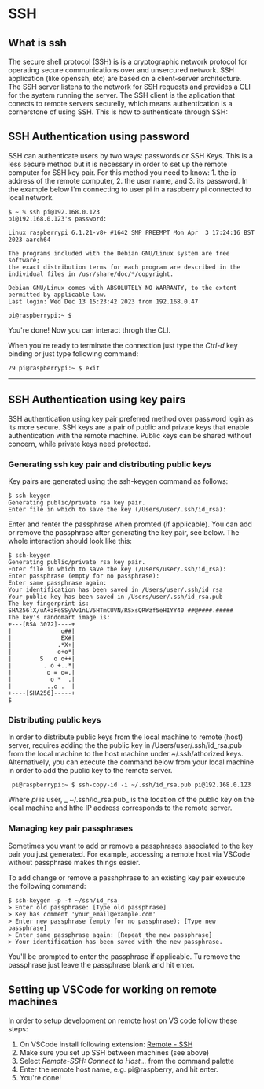 # SSH

## What is ssh
The secure shell protocol (SSH) is is a cryptographic network protocol for operating secure communications over and unsercured network. SSH application (like openssh, etc) are based on a client-server architecture. The SSH server listens to the network for SSH requests and provides a CLI for the system running the server. The SSH client is the aplication that conects to remote servers securelly, which means authentication is a cornerstone of using SSH. This is how to authenticate through SSH:

## SSH Authentication using password
SSH can authenticate users by two ways: passwords or SSH Keys. This is a less secure method but it is necessary in order to set up the remote computer for SSH key pair. For this method you need to know: 1. the ip address of the remote computer, 2. the user name, and 3. its password. In the example below I'm connecting to user pi in a raspberry pi connected to local network.

```
$ ~ % ssh pi@192.168.0.123                                                       
pi@192.168.0.123's password:
```
```
Linux raspberrypi 6.1.21-v8+ #1642 SMP PREEMPT Mon Apr  3 17:24:16 BST 2023 aarch64

The programs included with the Debian GNU/Linux system are free software;
the exact distribution terms for each program are described in the
individual files in /usr/share/doc/*/copyright.

Debian GNU/Linux comes with ABSOLUTELY NO WARRANTY, to the extent
permitted by applicable law.
Last login: Wed Dec 13 15:23:42 2023 from 192.168.0.47

pi@raspberrypi:~ $ 
```

You're done! Now you can interact throgh the CLI.

When you're ready to terminate the connection just type the *Ctrl-d* key binding or just type following command:

```
29 pi@raspberrypi:~ $ exit
```


---


## SSH Authentication using key pairs
SSH authentication using key pair preferred method over password login as its more secure. SSH keys are a pair of public and private keys that enable authentication with the remote machine. Public keys can be shared without concern, while private keys need protected.


### Generating ssh key pair and distributing public keys
Key pairs are generated using the ssh-keygen command as follows:

```
$ ssh-keygen
Generating public/private rsa key pair.
Enter file in which to save the key (/Users/user/.ssh/id_rsa):

```
Enter and renter the passphrase when promted (if applicable). You can add or remove the passphrase after generating the key pair, see below. The whole interaction should look like this:

```
$ ssh-keygen
Generating public/private rsa key pair.
Enter file in which to save the key (/Users/user/.ssh/id_rsa): 
Enter passphrase (empty for no passphrase): 
Enter same passphrase again: 
Your identification has been saved in /Users/user/.ssh/id_rsa
Your public key has been saved in /Users/user/.ssh/id_rsa.pub
The key fingerprint is:
SHA256:X/uA+zFeSSyVv1nLV5HTmCUVN/RSxsQRWzf5eHIYY40 ##@####.#####
The key's randomart image is:
+---[RSA 3072]----+
|              o##|
|              EX#|
|             .*X+|
|             o+o*|
|        S   o o++|
|         . o +..*|
|          o = o=.|
|           o *  .|
|          ..o .  |
+----[SHA256]-----+
$ 
```

### Distributing public keys

In order to distribute public keys from the local machine to remote (host) server, requires adding the the public key in /Users/user/.ssh/id_rsa.pub from the local machine to the host machine under ~/.ssh/athorized keys. Alternatively, you can execute the command below from your local machine in order to add the public key to the remote server.

```
 pi@raspberrypi:~ $ ssh-copy-id -i ~/.ssh/id_rsa.pub pi@192.168.0.123
```
Where _pi_ is user, _ ~/.ssh/id_rsa.pub_ is the location of the public key on the local machine and hthe IP address corresponds to the remote server. 


### Managing key pair passphrases

Sometimes you want to add or remove a passphrases associated to the key pair you just generated. For example, accessing a remote host via VSCode without passphrase makes things easier. 

To add change or remove a passhphrase to an existing key pair exeucute the following command:

```
$ ssh-keygen -p -f ~/ssh/id_rsa
> Enter old passphrase: [Type old passphrase]
> Key has comment 'your_email@example.com'
> Enter new passphrase (empty for no passphrase): [Type new passphrase]
> Enter same passphrase again: [Repeat the new passphrase]
> Your identification has been saved with the new passphrase.
```

You'll be prompted to enter the passphrase if applicable. Tu remove the passphrase just leave the passphrase blank and hit enter. 


## Setting up VSCode for working on remote machines

In order to setup development on remote host on VS code follow these steps: 

1. On VSCode install following extension: [Remote - SSH](https://marketplace.visualstudio.com/items?itemName=ms-vscode-remote.remote-ssh)
2. Make sure you set up SSH between machines (see above)
3. Select *Remote-SSH: Connect to Host...* from the command palette
4. Enter the remote host name, e.g. pi@raspberry, and hit enter. 
5. You're done!